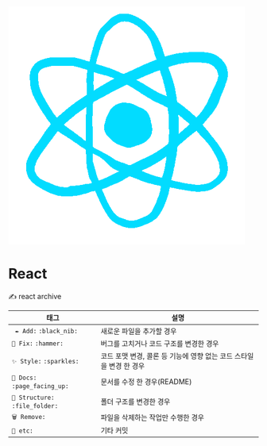 ![React](README.assets/giphy.gif)

# React

✍ react archive

| 태그                           | 설명                                                         |
| ------------------------------ | ------------------------------------------------------------ |
| ` ✒ Add:` `:black_nib:`        | 새로운 파일을 추가할 경우                                    |
| `🔨 Fix:` `:hammer:`            | 버그를 고치거나 코드 구조를 변경한 경우                      |
| `✨ Style:` `:sparkles:`        | 코드 포맷 변경, 콜론 등 기능에 영향 없는 코드 스타일을 변경 한 경우 |
| `📄 Docs:` `:page_facing_up:`   | 문서를 수정 한 경우(README)                                  |
| `📁 Structure:` `:file_folder:` | 폴더 구조를 변경한 경우                                      |
| `🗑 Remove:`                    | 파일을 삭제하는 작업만 수행한 경우                           |
| `🥕 etc:`                       | 기타 커밋                                                    |